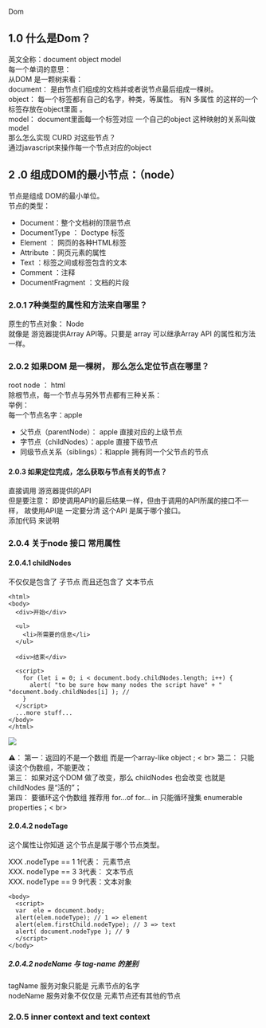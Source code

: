Dom  

## 1.0 什么是Dom？ 
英文全称：document object model<br>
每一个单词的意思：<br>
从DOM 是一颗树来看：<br>
document： 是由节点们组成的文档并或者说节点最后组成一棵树。<br>
object： 每一个标签都有自己的名字，种类，等属性。 有N 多属性 的这样的一个标签存放在object里面 。<br>
model： document里面每一个标签对应 一个自己的object  这种映射的关系叫做 model <br>
那么怎么实现 CURD 对这些节点？ <br>
通过javascript来操作每一个节点对应的object <br>

## 2 .0  组成DOM的最小节点：（node）
节点是组成 DOM的最小单位。<br>
节点的类型：<br>
* Document：整个文档树的顶层节点 <br>
* DocumentType ： Doctype 标签 <br>
* Element ： 网页的各种HTML标签 <br>
* Attribute ：网页元素的属性 <br>
* Text ：标签之间或标签包含的文本  <br>
* Comment ：注释<br>
* DocumentFragment ：文档的片段 <br>

### 2.0.1  7种类型的属性和方法来自哪里？
原生的节点对象： Node  <br>
就像是 游览器提供Array API等。只要是 array 可以继承Array API 的属性和方法一样。<br>

### 2.0.2  如果DOM 是一棵树， 那么怎么定位节点在哪里？
root node  ： html  <br>
除根节点，每一个节点与另外节点都有三种关系：<br>
举例：<br>
每一个节点名字：apple <br>
* 父节点（parentNode）： apple 直接对应的上级节点 <br>
* 字节点（childNodes）：apple 直接下级节点 <br>
* 同级节点关系（siblings）：和apple 拥有同一个父节点的节点 <br>

#### 2.0.3  如果定位完成，怎么获取与节点有关的节点？
直接调用 游览器提供的API <br>
但是要注意： 即使调用API的最后结果一样，但由于调用的API所属的接口不一样， 故使用API是 一定要分清  这个API 是属于哪个接口。<br>
添加代码  来说明 

### 2.0.4 关于node 接口 常用属性  
#### 2.0.4.1 childNodes 
 不仅仅是包含了 子节点 而且还包含了 文本节点 <br>
```
<html>
<body>
  <div>开始</div>

  <ul>
    <li>所需要的信息</li>
  </ul>

  <div>结束</div>

  <script>
    for (let i = 0; i < document.body.childNodes.length; i++) {
      alert( "to be sure how many nodes the script have" + " "document.body.childNodes[i] ); // 
    }
  </script>
  ...more stuff...
</body>
</html>

```

![](%E4%B8%80%E9%A2%97%E7%94%9F%E9%95%BF%E5%9C%A8%20%E6%B8%B8%E8%A7%88%E5%99%A8%E7%9A%84%E2%80%9C%F0%9F%8C%B2%E2%80%9D%20Dom/127_0_0_1_51066_EventExample_Start_learnjs_html_%E5%92%8C_Walking_the_DOM.jpg)

⚠️：
第一：返回的不是一个数组 而是一个array-like object ; < br>
第二： 只能读这个伪数组，不能更改；<br>
第三： 如果对这个DOM 做了改变，那么 childNodes 也会改变 也就是childNodes 是“活的”；<br>
第四： 要循环这个伪数组 推荐用 for…of   for… in 只能循环搜集 enumerable properties；< br>

#### 2.0.4.2 nodeTage 
这个属性让你知道 这个节点是属于哪个节点类型。<br>

XXX .nodeType == 1 1代表： 元素节点<br>
XXX. nodeType == 3  3代表： 文本节点<br>
XXX. nodeType == 9   9代表：文本对象 <br>


```
<body>
  <script>
  var  ele = document.body; 
  alert(elem.nodeType); // 1 => element
  alert(elem.firstChild.nodeType); // 3 => text
  alert( document.nodeType ); // 9
  </script>
</body> 

```

##### 2.0.4.2 nodeName 与 tag-name 的差别 
tagName 服务对象只能是 元素节点的名字 <br>
nodeName 服务对象不仅仅是 元素节点还有其他的节点<br>

### 2.0.5 inner context  and text context  
